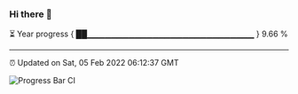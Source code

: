 ### Hi there 👋

⏳ Year progress { ██▁▁▁▁▁▁▁▁▁▁▁▁▁▁▁▁▁▁▁▁▁▁▁▁▁▁▁▁ } 9.66 %

---

⏰ Updated on Sat, 05 Feb 2022 06:12:37 GMT

![Progress Bar CI](https://github.com/liununu/liununu/workflows/Progress%20Bar%20CI/badge.svg)
